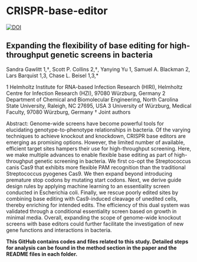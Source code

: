 # CRISPR-base-editor
[![DOI](https://zenodo.org/badge/670986808.svg)](https://zenodo.org/badge/latestdoi/670986808)


## Expanding the flexibility of base editing for high-throughput genetic screens in bacteria
Sandra Gawlitt 1,†, Scott P. Collins 2,†, Yanying Yu 1, Samuel A. Blackman 2, Lars Barquist 1,3, Chase L. Beisel 1,3,*

1 Helmholtz Institute for RNA-based Infection Research (HIRI), Helmholtz Centre for Infection Research (HZI), 97080 Würzburg, Germany
2 Department of Chemical and Biomolecular Engineering, North Carolina State University, Raleigh, NC 27695, USA
3 University of Würzburg, Medical Faculty, 97080 Würzburg, Germany
† Joint authors

Abstract: Genome-wide screens have become powerful tools for elucidating genotype-to-phenotype relationships in bacteria. Of the varying techniques to achieve knockout and knockdown, CRISPR base editors are emerging as promising options. However, the limited number of available, efficient target sites hampers their use for high-throughput screening. Here, we make multiple advances to enable flexible base editing as part of high-throughput genetic screening in bacteria. We first co-opt the Streptococcus canis Cas9 that exhibits more flexible PAM recognition than the traditional Streptococcus pyogenes Cas9. We then expand beyond introducing premature stop codons by mutating start codons. Next, we derive guide design rules by applying machine learning to an essentiality screen conducted in Escherichia coli. Finally, we rescue poorly edited sites by combining base editing with Cas9-induced cleavage of unedited cells, thereby enriching for intended edits. The efficiency of this dual system was validated through a conditional essentiality screen based on growth in minimal media. Overall, expanding the scope of genome-wide knockout screens with base editors could further facilitate the investigation of new gene functions and interactions in bacteria. 

**This GitHub contains codes and files related to this study. Detailed steps for analysis can be found in the method section in the paper and the README files in each folder.**

